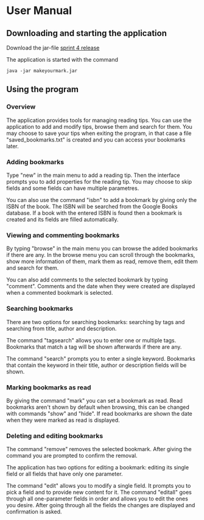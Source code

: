 # User Manual

## Downloading and starting the application

Download the jar-file [sprint 4 release](https://github.com/juhamyllari/make-your-mark/releases/tag/sprintti4)

The application is started with the command

```
java -jar makeyourmark.jar
```

## Using the program

### Overview

The application provides tools for managing reading tips. You can use the application to add and modify tips, browse them and search for them. You may choose to save your tips when exiting the program, in that case a file "saved_bookmarks.txt" is created and you can access your bookmarks later.

### Adding bookmarks

Type "new" in the main menu to add a reading tip. Then the interface prompts you to add properties for the reading tip. You may choose to skip fields and some fields can have multiple parametres.

You can also use the command "isbn" to add a bookmark by giving only the ISBN of the book. The ISBN will be searched from the Google Books database. If a book with the entered ISBN is found then a bookmark is created and its fields are filled automatically.

### Viewing and commenting bookmarks

By typing "browse" in the main menu you can browse the added bookmarks if there are any. In the browse menu you can scroll through the bookmarks, show more information of them, mark them as read, remove them, edit them and search for them. 

You can also add comments to the selected bookmark by typing "comment". Comments and the date when they were created are displayed when a commented bookmark is selected.

### Searching bookmarks

There are two options for searching bookmarks: searching by tags and searching from title, author and description.

The command "tagsearch" allows you to enter one or multiple tags. Bookmarks that match a tag will be shown afterwards if there are any.

The command "search" prompts you to enter a single keyword. Bookmarks that contain the keyword in their title, author or description fields will be shown.

### Marking bookmarks as read

By giving the command "mark" you can set a bookmark as read. Read bookmarks aren't shown by default when browsing, this can be changed with commands "show" and "hide". If read bookmarks are shown the date when they were marked as read is displayed.

### Deleting and editing bookmarks

The command "remove" removes the selected bookmark. After giving the command you are prompted to confirm the removal.

The application has two options for editing a bookmark: editing its single field or all fields that have only one parameter.

The command "edit" allows you to modify a single field. It prompts you to pick a field and to provide new content for it. The command "editall" goes through all one-parameter fields in order and allows you to edit the ones you desire. After going through all the fields the changes are displayed and confirmation is asked.
